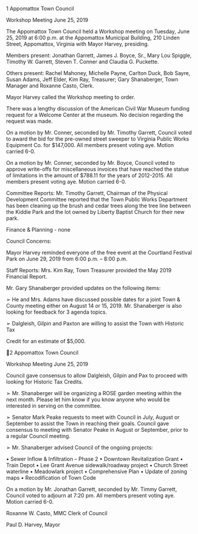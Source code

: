 1  Appomattox Town Council

Workshop Meeting
June 25, 2019

The Appomattox Town Council held a Workshop meeting on Tuesday, June 25, 2019 at 6:00
p.m. at the Appomattox Municipal Building, 210 Linden Street, Appomattox, Virginia with
Mayor Harvey, presiding.

Members present: Jonathan Garrett, James J. Boyce, Sr., Mary Lou Spiggle, Timothy W. Garrett,
Steven T. Conner and Claudia G. Puckette.

Others present:  Rachel Mahoney, Michelle Payne, Carlton Duck, Bob Sayre, Susan Adams, Jeff
Elder, Kim Ray, Treasurer; Gary Shanaberger, Town Manager and Roxanne Casto, Clerk.

Mayor Harvey called the Workshop meeting to order.

There was a lengthy discussion of the American Civil War Museum funding request for a
Welcome Center at the museum.  No decision regarding the request was made.

On a motion by Mr. Conner, seconded by Mr. Timothy Garrett, Council voted to award the bid
for the pre-owned street sweeper to Virginia Public Works Equipment Co. for $147,000.  All
members present voting aye.  Motion carried 6-0.

On a motion by Mr. Conner, seconded by Mr. Boyce, Council voted to approve write-offs for
miscellaneous invoices that have reached the statue of limitations in the amount of $788.11 for
the years of 2012-2015.  All members present voting aye.  Motion carried 6-0.

Committee Reports:
Mr. Timothy Garrett, Chairman of the Physical Development Committee reported that the Town
Public Works Department has been cleaning up the brush and cedar trees along the tree line
between the Kiddie Park and the lot owned by Liberty Baptist Church for their new park.

Finance & Planning - none

Council Concerns:

Mayor Harvey reminded everyone of the free event at the Courtland Festival Park on June 29,
2019 from 6:00 p.m. – 8:00 p.m.

Staff Reports:
Mrs. Kim Ray, Town Treasurer provided the May 2019 Financial Report.

Mr. Gary Shanaberger provided updates on the following items:

➢  He and Mrs. Adams have discussed possible dates for a joint Town & County
meeting either on August 14 or 15, 2019.  Mr. Shanaberger is also looking for
feedback for 3 agenda topics.

➢  Dalgleish, Gilpin and Paxton are willing to assist the Town with Historic Tax

Credit for an estimate of $5,000.

2  Appomattox Town Council

Workshop Meeting
June 25, 2019

Council gave consensus to allow Dalgleish, Gilpin and Pax to proceed with
looking for Historic Tax Credits.

➢  Mr. Shanaberger will be organizing a ROSE garden meeting within the next
month.  Please let him know if you know anyone who would be interested in
serving on the committee.

➢  Senator Mark Peake requests to meet with Council in July, August or September
to assist the Town in reaching their goals.  Council gave consensus to meeting
with Senator Peake in August or September, prior to a regular Council meeting.

➢  Mr. Shanaberger advised Council of the ongoing projects:

•  Sewer Inflow & Infiltration – Phase 2
•  Downtown Revitalization Grant
•  Train Depot
•  Lee Grant Avenue sidewalk/roadway project
•  Church Street waterline
•  Meadowlark project
•  Comprehensive Plan
•  Update of zoning maps
•  Recodification of Town Code

On a motion by Mr. Jonathan Garrett, seconded by Mr. Timmy Garrett, Council voted to adjourn
at 7:20 pm. All members present voting aye. Motion carried 6-0.

Roxanne W. Casto, MMC
Clerk of Council

Paul D. Harvey, Mayor

